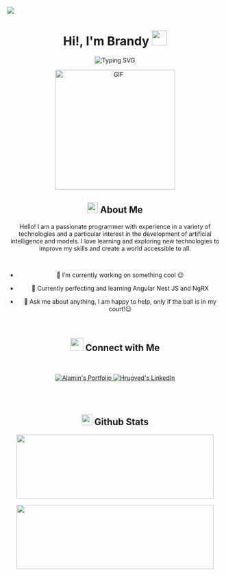 ![](https://komarev.com/ghpvc/?username=brandyllp&style=flat&color=blue)

<h1 align="center">Hi!,  I'm Brandy <img src=
"https://media0.giphy.com/media/v1.Y2lkPTc5MGI3NjExb2RlaW9uNzZ5MmowMjZlbjZiaXlqM3JldHg0cmd1NW02bnc5MWpoYiZlcD12MV9pbnRlcm5hbF9naWZfYnlfaWQmY3Q9Zw/PbMEeRjpwoLhZsojT9/giphy.gif" width="35"></h1>

<div align="center" style="border: px solid #000000;>

[![Typing SVG](https://readme-typing-svg.herokuapp.com?font=Fira+Code&pause=1000&random=false&width=435&lines=Semi-Senior+Fullstack+Developer;Junior+Data+Analyst;Jazz+session+musician;Defender+of+the+force)](https://git.io/typing-svg)
<p align="center" >
 <img  height="280rem" alt="GIF" src="https://media0.giphy.com/media/v1.Y2lkPTc5MGI3NjExazg5dmpiM2Qzc2YzMnp5azI1OXc1Nm5vcDF3OXp4cDc0dTAwNzV3MiZlcD12MV9pbnRlcm5hbF9naWZfYnlfaWQmY3Q9Zw/GnNtz3c1Ni8Ba/giphy.gif" />
 </p>

## <img src="https://c.tenor.com/NCRHhqkXrJYAAAAi/programmers-go-internet.gif" width="25">  <b>About Me</b>
Hello! I am a passionate programmer with experience in a variety of technologies and a particular interest in the development of artificial intelligence and models. I love learning and exploring new technologies to improve my skills and create a world accessible to all.

<br>

  


 -  🔭 I’m currently working on something cool 😉

- 👯 Currently perfecting and learning Angular Nest JS and NgRX

- 💬 Ask me about anything, I am happy to help, only if the ball is in my court!😉


<br>

## <img src="https://media.giphy.com/media/LnQjpWaON8nhr21vNW/giphy.gif" width='30'> <b>Connect with Me</b>

 
 
<br>

<p align="center"><!-----Social Accounts------>

<p align="center">
 <a href="">
 <img border="0" alt="Alamin's Portfolio" src="https://img.icons8.com/external-itim2101-lineal-color-itim2101/40/000000/external-resume-business-recruitment-itim2101-lineal-color-itim2101.png">
 </a>

 <a href="https://www.linkedin.com/in/brandylopezp/">
 
 <img border="0" alt="Hrugved's LinkedIn" src="https://img.icons8.com/doodle/40/000000/linkedin--v2.png"/>
 </a>

</p>

<br>




<br> 

## <img src="https://media.giphy.com/media/iY8CRBdQXODJSCERIr/giphy.gif" width="25"> <b>Github Stats</b>


<p align="center"><img width="460" height="150" src="https://github-readme-stats.vercel.app/api/top-langs?username=brandyllp1&show_icons=true&locale=en&layout=compact&theme=tokyonight"/460/300"></p>

<p align="center"><img width="460" height="150" src="https://github-readme-streak-stats.herokuapp.com/?user=brandyllp&theme=tokyonight&&fire=FF801F&currStreakNum=FFBE69&currStreakLabel=FFBE69"/460/300"></p>

